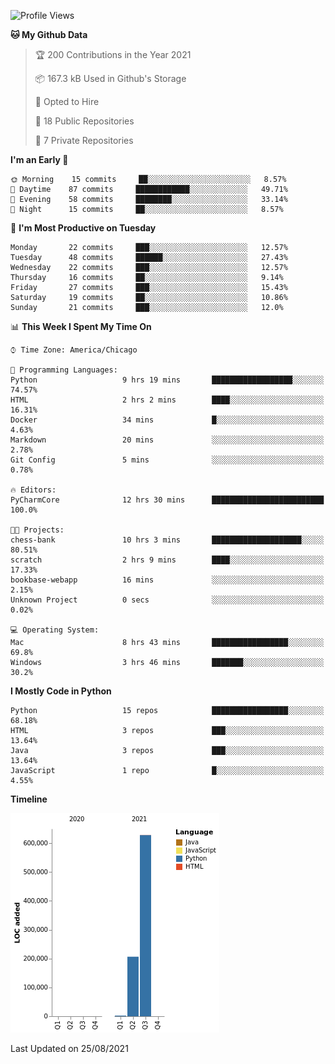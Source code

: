 <!--START_SECTION:waka-->
![Profile Views](http://img.shields.io/badge/Profile%20Views-0-blue)

**🐱 My Github Data** 

> 🏆 200 Contributions in the Year 2021
 > 
> 📦 167.3 kB Used in Github's Storage 
 > 
> 💼 Opted to Hire
 > 
> 📜 18 Public Repositories 
 > 
> 🔑 7 Private Repositories  
 > 
**I'm an Early 🐤** 

```text
🌞 Morning    15 commits     ██░░░░░░░░░░░░░░░░░░░░░░░   8.57% 
🌆 Daytime    87 commits     ████████████░░░░░░░░░░░░░   49.71% 
🌃 Evening    58 commits     ████████░░░░░░░░░░░░░░░░░   33.14% 
🌙 Night      15 commits     ██░░░░░░░░░░░░░░░░░░░░░░░   8.57%

```
📅 **I'm Most Productive on Tuesday** 

```text
Monday       22 commits     ███░░░░░░░░░░░░░░░░░░░░░░   12.57% 
Tuesday      48 commits     ██████░░░░░░░░░░░░░░░░░░░   27.43% 
Wednesday    22 commits     ███░░░░░░░░░░░░░░░░░░░░░░   12.57% 
Thursday     16 commits     ██░░░░░░░░░░░░░░░░░░░░░░░   9.14% 
Friday       27 commits     ███░░░░░░░░░░░░░░░░░░░░░░   15.43% 
Saturday     19 commits     ██░░░░░░░░░░░░░░░░░░░░░░░   10.86% 
Sunday       21 commits     ███░░░░░░░░░░░░░░░░░░░░░░   12.0%

```


📊 **This Week I Spent My Time On** 

```text
⌚︎ Time Zone: America/Chicago

💬 Programming Languages: 
Python                   9 hrs 19 mins       ██████████████████░░░░░░░   74.57% 
HTML                     2 hrs 2 mins        ████░░░░░░░░░░░░░░░░░░░░░   16.31% 
Docker                   34 mins             █░░░░░░░░░░░░░░░░░░░░░░░░   4.63% 
Markdown                 20 mins             ░░░░░░░░░░░░░░░░░░░░░░░░░   2.78% 
Git Config               5 mins              ░░░░░░░░░░░░░░░░░░░░░░░░░   0.78%

🔥 Editors: 
PyCharmCore              12 hrs 30 mins      █████████████████████████   100.0%

🐱‍💻 Projects: 
chess-bank               10 hrs 3 mins       ████████████████████░░░░░   80.51% 
scratch                  2 hrs 9 mins        ████░░░░░░░░░░░░░░░░░░░░░   17.33% 
bookbase-webapp          16 mins             ░░░░░░░░░░░░░░░░░░░░░░░░░   2.15% 
Unknown Project          0 secs              ░░░░░░░░░░░░░░░░░░░░░░░░░   0.02%

💻 Operating System: 
Mac                      8 hrs 43 mins       █████████████████░░░░░░░░   69.8% 
Windows                  3 hrs 46 mins       ███████░░░░░░░░░░░░░░░░░░   30.2%

```

**I Mostly Code in Python** 

```text
Python                   15 repos            █████████████████░░░░░░░░   68.18% 
HTML                     3 repos             ███░░░░░░░░░░░░░░░░░░░░░░   13.64% 
Java                     3 repos             ███░░░░░░░░░░░░░░░░░░░░░░   13.64% 
JavaScript               1 repo              █░░░░░░░░░░░░░░░░░░░░░░░░   4.55%

```


**Timeline**

![Chart not found](https://raw.githubusercontent.com/mdberkey/mdberkey/main/charts/bar_graph.png) 


 Last Updated on 25/08/2021
<!--END_SECTION:waka-->

<!--
**mdberkey/mdberkey** is a ✨ _special_ ✨ repository because its `README.md` (this file) appears on your GitHub profile.

Here are some ideas to get you started:

- 🔭 I’m currently working on ...
- 🌱 I’m currently learning ...
- 👯 I’m looking to collaborate on ...
- 🤔 I’m looking for help with ...
- 💬 Ask me about ...
- 📫 How to reach me: ...
- 😄 Pronouns: ...
- ⚡ Fun fact: ...
-->
